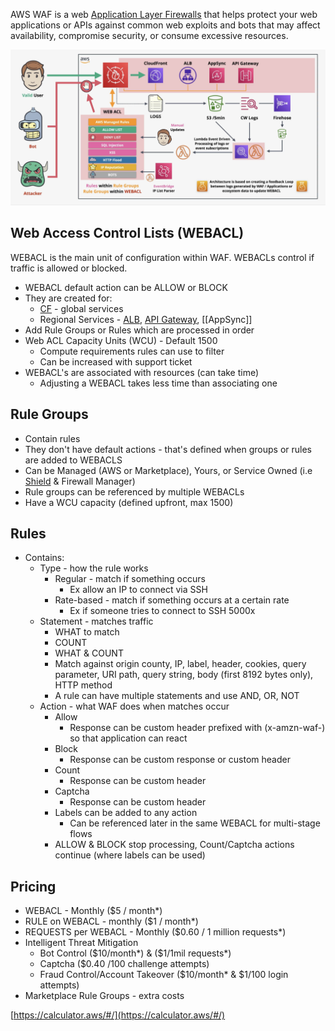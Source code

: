 AWS WAF is a web [Application Layer Firewalls](Application%20Layer%20Firewalls.md) that helps protect your web applications or APIs against common web exploits and bots that may affect availability, compromise security, or consume excessive resources.

![Pasted image 20250621222442.png](_atts/Pasted%20image%2020250621222442.png)

## Web Access Control Lists (WEBACL)
WEBACL is the main unit of configuration within WAF. WEBACLs control if traffic is allowed or blocked.
- WEBACL default action can be ALLOW or BLOCK
- They are created for:
	- [CF](../../Network/CloudFront/CF.md) - global services
	- Regional Services - [ALB](../../Network/ELB/ALB%20vs%20NLB.md), [API Gateway](../../Compute/Serverless/API%20Gateway.md), [[AppSync]]
- Add Rule Groups or Rules which are processed in order
- Web ACL Capacity Units (WCU) - Default 1500
	- Compute requirements rules can use to filter
	- Can be increased with support ticket
- WEBACL's are associated with resources (can take time)
	- Adjusting a WEBACL takes less time than associating one

## Rule Groups
- Contain rules
- They don't have default actions - that's defined when groups or rules are added to WEBACLS
- Can be Managed (AWS or Marketplace), Yours, or Service Owned (i.e [Shield](Shield.md) & Firewall Manager)
- Rule groups can be referenced by multiple WEBACLs
- Have a WCU capacity (defined upfront, max 1500)

## Rules
- Contains:
	- Type - how the rule works
		- Regular - match if something occurs
			- Ex allow an IP to connect via SSH
		- Rate-based - match if something occurs at a certain rate
			- Ex if someone tries to connect to SSH 5000x
	- Statement - matches traffic
		- WHAT to match
		- COUNT
		- WHAT & COUNT
		- Match against origin county, IP, label, header, cookies, query parameter, URI path, query string, body (first 8192 bytes only), HTTP method
		- A rule can have multiple statements and use AND, OR, NOT
	- Action - what WAF does when matches occur
		- Allow
			- Response can be custom header prefixed with (x-amzn-waf-) so that application can react
		- Block
			- Response can be custom response or custom header
		- Count
			- Response can be custom header
		- Captcha
			- Response can be custom header
		- Labels can be added to any action
			- Can be referenced later in the same WEBACL for multi-stage flows
		- ALLOW & BLOCK stop processing, Count/Captcha actions continue (where labels can be used)

## Pricing
- WEBACL - Monthly ($5 / month*)
- RULE on WEBACL - monthly ($1 / month*)
- REQUESTS per WEBACL - Monthly ($0.60 / 1 million requests*)
- Intelligent Threat Mitigation
	- Bot Control ($10/month*) & ($1/1mil requests*)
	- Captcha ($0.40 /100 challenge attempts)
	- Fraud Control/Account Takeover ($10/month* & $1/100 login attempts)
- Marketplace Rule Groups - extra costs

[https://calculator.aws/#/](https://calculator.aws/#/)
